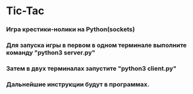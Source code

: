 # Tic-Tac
### Игра крестики-нолики на Python(sockets)
### Для запуска игры в первом в одном терминале выполните команду "python3 server.py"
### Затем в двух терминалах запустите "python3 client.py"
### Дальнейшие инструкции будут в программах.